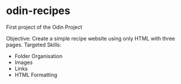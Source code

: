 # odin-recipes

First project of the Odin Project

Objective: Create a simple recipe website using only HTML with three pages.
Targeted Skills:
 - Folder Organisation
 - Images
 - Links 
 - HTML Formatting